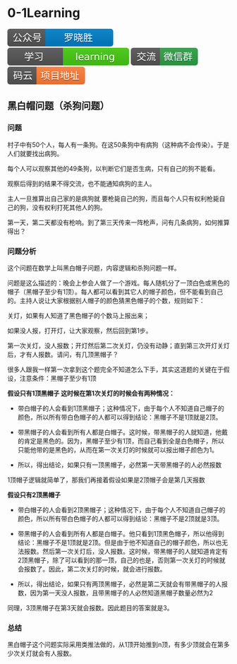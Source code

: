 # 0-1Learning

![alt text](../../static/common/svg/luoxiaosheng.svg "公众号")
![alt text](../../static/common/svg/luoxiaosheng_learning.svg "学习")
![alt text](../../static/common/svg/luoxiaosheng_wechat.svg "微信")
![alt text](../../static/common/svg/luoxiaosheng_gitee.svg "码云")

## 黑白帽问题（杀狗问题）


### 问题
村子中有50个人，每人有一条狗。在这50条狗中有病狗（这种病不会传染）。于是人们就要找出病狗。

每个人可以观察其他的49条狗，以判断它们是否生病，只有自己的狗不能看。

观察后得到的结果不得交流，也不能通知病狗的主人。

主人一旦推算出自己家的是病狗就 要枪毙自己的狗，而且每个人只有权利枪毙自己的狗，没有权利打死其他人的狗。

第一天，第二天都没有枪响。到了第三天传来一阵枪声，问有几条病狗，如何推算得出？


### 问题分析
这个问题在数学上叫黑白帽子问题，内容逻辑和杀狗问题一样。

问题是这么描述的：晚会上参会人做了一个游戏。每人随机分了一顶白色或黑色的帽子（黑帽子至少有1顶）。每人都可以看到其它人的帽子颜色，但不能看到自己的。主持人说让大家根据别人帽子的颜色猜黑色帽子的个数，规则如下：

关灯，如果有人知道了黑色帽子的个数马上报出来；

如果没人报，打开灯，让大家观察，然后回到第1步。

第一次关灯，没人报数；开灯然后第二次关灯，仍没有动静；直到第三次开灯关灯后，才有人报数。请问，有几顶黑帽子？

很多人跟我一样第一次拿到这个题完全不知道怎么下手，其实这道题的关键在于假设，注意条件：黑帽子至少有1顶


**假设只有1顶黑帽子 这时候在第1次关灯的时候会有两种情况：**

* 带白帽子的人会看到1顶黑帽子；这种情况下，由于每个人不知道自己帽子的颜色，所以所有带白色帽子的人都可以得到结论：黑帽子不是1顶就是2顶。

* 带黑帽子的人会看到所有人都是白帽子。这时候，带黑帽子的人就知道，他戴的肯定是黑色的。因为，黑帽子至少有1顶，而自己看到全是白色帽子，所以只能他带的是黑色的，从而在第一次关灯的时候就可以报出帽子颜色为1。

* 所以，得出结论，如果只有一顶黑帽子，必然第一天带黑帽子的人必然报数



1顶帽子逻辑就简单了，那我们再接着假设如果是2顶帽子会是第几天报数



**假设只有2顶黑帽子**

* 带白帽子的人会看到2顶黑帽子；这种情况下，由于每个人不知道自己帽子的颜色，所以所有带白色帽子的人都可以得到结论：黑帽子不是2顶就是3顶。

* 带黑帽子的人会看到所有人都是白帽子。他只看到1顶黑色帽子，所以他得到结论：黑帽子不是1顶就是2顶。但是由于他不知道自己的帽子颜色，所以也无法报数。然后第一次关灯后，没人报数。这时候，带黑帽子的人就知道肯定有2顶黑帽子，除了可以看到的那一顶，自己的也是，否则第一次关灯的时候就会报数了。因此，第二次关灯的时候，就会进行报数。

* 所以，得出结论，如果只有两顶黑帽子，必然是第二天就会有带黑帽子的人报数，因为第一天没人报数，且带黑帽子的人必然知道黑帽子数量必然为2

同理，3顶黑帽子在第3天就会报数。因此题目的答案就是3。



### 总结

黑白帽子这个问题实际采用类推法做的，从1顶开始推到n顶，有多少顶就会在第多少次关灯就会有人报数。






